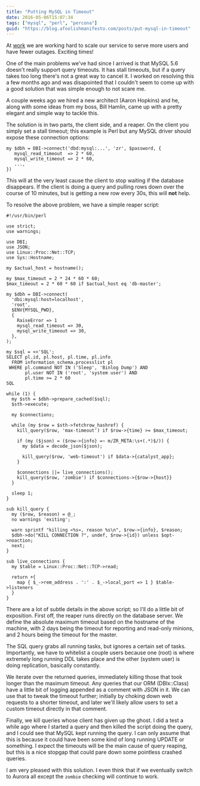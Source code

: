 ```yaml
---
title: "Putting MySQL in Timeout"
date: 2016-05-06T15:07:34
tags: ["mysql", "perl", "percona"]
guid: "https://blog.afoolishmanifesto.com/posts/put-mysql-in-timeout"
---
```

At [work](https://www.ziprecruiter.com) we are working hard to scale our service to serve more users and have
fewer outages.  Exciting times!

One of the main problems we've had since I arrived is that MySQL 5.6 doesn't
really support query timeouts.  It has stall timeouts, but if a query takes too
long there's not a great way to cancel it.  I worked on resolving this a few
months ago and was disapointed that I couldn't seem to come up with a good
solution that was simple enough to not scare me.

A couple weeks ago we hired a new architect (Aaron Hopkins) and he, along with
some ideas from my boss, Bill Hamlin, came up with a pretty elegant and simple
way to tackle this.

The solution is in two parts, the client side, and a reaper.  On the client you
simply set a stall timeout; this example is Perl but any MySQL driver should
expose these connection options:

```
my $dbh = DBI->connect('dbd:mysql:...', 'zr', $password, {
   mysql_read_timeout  => 2 * 60,
   mysql_write_timeout => 2 * 60,
   ...,
})
```

This will at the very least cause the client to stop waiting if the database
disappears.  If the client is doing a query and pulling rows down over the
course of 10 minutes, but is getting a new row every 30s, this will **not**
help.

To resolve the above problem, we have a simple reaper script:

```
#!/usr/bin/perl

use strict;
use warnings;

use DBI;
use JSON;
use Linux::Proc::Net::TCP;
use Sys::Hostname;

my $actual_host = hostname();

my $max_timeout = 2 * 24 * 60 * 60;
$max_timeout = 2 * 60 * 60 if $actual_host eq 'db-master';

my $dbh = DBI->connect(
  'dbi:mysql:host=localhost',
  'root',
  $ENV{MYSQL_PWD},
  {
    RaiseError => 1
    mysql_read_timeout => 30,
    mysql_write_timeout => 30,
  },
);

my $sql = <<'SQL';
SELECT pl.id, pl.host, pl.time, pl.info
  FROM information_schema.processlist pl
 WHERE pl.command NOT IN ('Sleep', 'Binlog Dump') AND
       pl.user NOT IN ('root', 'system user') AND
       pl.time >= 2 * 60
SQL

while (1) {
  my $sth = $dbh->prepare_cached($sql);
  $sth->execute;

  my $connections;

  while (my $row = $sth->fetchrow_hashref) {
    kill_query($row, 'max-timeout') if $row->{time} >= $max_timeout;

    if (my ($json) = ($row->{info} =~ m/ZR_META:\s+(.*)$/)) {
      my $data = decode_json($json);

      kill_query($row, 'web-timeout') if $data->{catalyst_app};
    }

    $connections ||= live_connections();
    kill_query($row, 'zombie') if $connections->{$row->{host}}
  }

  sleep 1;
}

sub kill_query {
  my ($row, $reason) = @_;
  no warnings 'exiting';

  warn sprintf "killing «%s», reason %s\n", $row->{info}, $reason;
  $dbh->do("KILL CONNECTION ?", undef, $row->{id}) unless $opt->noaction;
  next;
}

sub live_connections {
  my $table = Linux::Proc::Net::TCP->read;

  return +{
    map { $_->rem_address . ':' . $_->local_port => 1 } $table->listeners
  }
}
```

There are a lot of subtle details in the above script; so I'll do a little bit
of exposition.  First off, the reaper runs directly on the database server.
We define the absolute maximum timeout based on the hostname of the machine,
with 2 days being the timeout for reporting and read-only minions, and 2 hours
being the timeout for the master.

The SQL query grabs all running tasks, but ignores a certain set of tasks.
Importantly, we have to whitelist a couple users because one (root) is where
extremely long running DDL takes place and the other (system user) is doing
replication, basically constantly.

We iterate over the returned queries, immediately killing those that took longer
than the maximum timeout.  Any queries that our ORM (DBIx::Class) have a little
bit of logging appended as a comment with JSON in it.  We can use that to tweak
the timeout further; initially by choking down web requests to a shorter
timeout, and later we'll likely allow users to set a custom timeout directly in
that comment.

Finally, we kill queries whose client has given up the ghost.  I did a test a
while ago where I started a query and then killed the script doing the query,
and I could see that MySQL kept running the query.  I can only assume that this
is because it could have been some kind of long running UPDATE or something.  I
expect the timeouts will be the main cause of query reaping, but this is a nice
stopgap that could pare down some pointless crashed queries.

I am very pleased with this solution.  I even think that if we eventually switch
to Aurora all except the `zombie` checking will continue to work.
